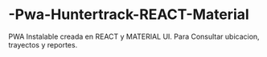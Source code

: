# -Pwa-Huntertrack-REACT-Material

PWA Instalable creada en REACT y MATERIAL UI.
Para Consultar ubicacion, trayectos y reportes.
